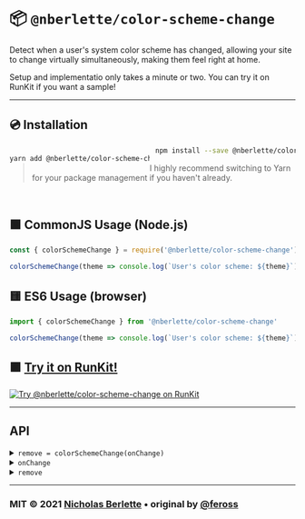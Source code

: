 
# 📦 `@nberlette/color-scheme-change`

Detect when a user's system color scheme has changed, allowing your site to change virtually simultaneously, making them feel right at home.

Setup and implementatio only takes a minute or two. You can try it on RunKit if you want a sample!

- - -

## 💿 Installation

<div style="width: 49%; float: left;">

```sh
yarn add @nberlette/color-scheme-change
```

</div>

<div style="margin-left: 51%;">

```sh
npm install --save @nberlette/color-scheme-change
```

<!-- [![npm install @nberlette/color-scheme-change][npm-image]][npm-url] -->

</div>

> I highly recommend switching to Yarn for your package management if you haven't already.

<br clear="all">

## 🟩 CommonJS Usage (Node.js)

```js
const { colorSchemeChange } = require('@nberlette/color-scheme-change')

colorSchemeChange(theme => console.log(`User's color scheme: ${theme}`))
```

## 🟨 ES6 Usage (browser)

```js
import { colorSchemeChange } from '@nberlette/color-scheme-change'

colorSchemeChange(theme => console.log(`User's color scheme: ${theme}`))
```

## 🟪 [Try it on RunKit!][runkit-url]

[![Try @nberlette/color-scheme-change on RunKit][runkit-image]][runkit-url]

- - -

## API

<details>
<summary><code>remove = colorSchemeChange(onChange)</code></summary>

Listen for changes to the system color scheme in the web browser. Detect when
the system switches between Light Mode and Dark Mode.
</details>

<details>
<summary><code>onChange</code></summary>

A callback function of the following interface: `function(colorScheme) {}` where
`colorScheme` is either `'light'` or `'dark'`. The function is called whenever
the system enters Light Mode or Dark Mode, respectively.

</details>

<details>
<summary><code>remove</code></summary>

When the returned `remove` function is called, all event listeners are cleaned
up and the `onChange` function will no longer be called when the system color
scheme changes.

</details>

- - -

### MIT © 2021 [Nicholas Berlette](https://berlette.com) • original by [@feross](https://feross.org)  

[npm-image]: https://nodei.co/npm/@nberlette/color-scheme-change.png?mini=true
[npm-url]: https://npmjs.org/package/@nberlette/color-scheme-change
[runkit-image]: https://badge.runkitcdn.com/@nberlette/color-scheme-change.svg
[runkit-url]: https://npm.runkit.com/@nberlette/color-scheme-change
